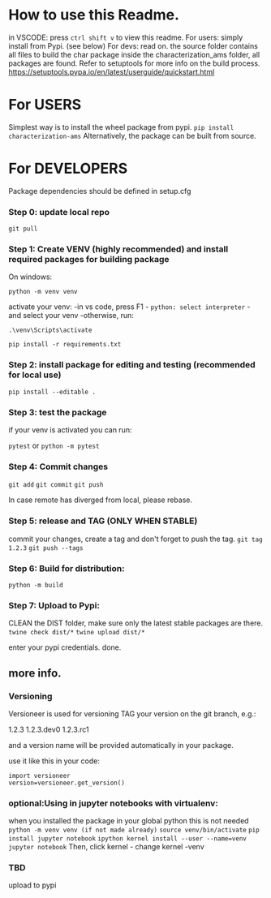 # How to use this Readme.
in VSCODE: press `ctrl shift v` to view this readme.
For users: simply install from Pypi. (see below)
For devs: read on.
the source folder contains all files to build the char package
inside the characterization_ams folder, all packages are found.
Refer to setuptools for more info on the build process.
https://setuptools.pypa.io/en/latest/userguide/quickstart.html

# For USERS
Simplest way is to install the wheel package from pypi.
`pip install characterization-ams`
Alternatively, the package can be built from source.

# For DEVELOPERS
Package dependencies should be defined in setup.cfg
### Step 0: update local repo
`git pull`

### Step 1: Create VENV (highly recommended) and install required packages for building package
On windows:

`python -m venv venv`

activate your venv:
-in vs code, press F1 - `python: select interpreter` - and select your venv
-otherwise, run:

`.\venv\Scripts\activate`

`pip install -r requirements.txt`


### Step 2: install package for editing and testing (recommended for local use)
`pip install --editable . `


### Step 3: test the package
if your venv is activated you can run:

`pytest` or `python -m pytest`

### Step 4: Commit changes
`git add`
`git commit`
`git push`

In case remote has diverged from local, please rebase.

### Step 5: release and TAG (ONLY WHEN STABLE)
commit your changes, create a tag and don't forget to push the tag.
`git tag 1.2.3`
`git push --tags`

### Step 6: Build for distribution:
`python -m build`

### Step 7: Upload to Pypi:
CLEAN the DIST folder, make sure only the latest stable packages are there.
`twine check dist/*`
`twine upload dist/*`

enter your pypi credentials. done.


## more info.

### Versioning
Versioneer is used for versioning
TAG your version on the git branch, e.g.:

1.2.3
1.2.3.dev0
1.2.3.rc1

and a version name will be provided automatically in your package.

use it like this in your code:
```
import versioneer
version=versioneer.get_version()
```

### optional:Using in jupyter notebooks with virtualenv:
when you installed the package in your global python this is not needed
`python -m venv venv (if not made already)`
`source venv/bin/activate`
`pip install jupyter notebook`
`ipython kernel install --user --name=venv`
`jupyter notebook`
Then, click kernel - change kernel -venv


### TBD
upload to pypi
